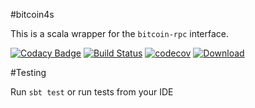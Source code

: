 #bitcoin4s

This is a scala wrapper for the `bitcoin-rpc` interface.

[![Codacy Badge](https://api.codacy.com/project/badge/Grade/f60dbab83ea741dfbee651bf6751eda0)](https://www.codacy.com/app/wlk/bitcoin4s?utm_source=github.com&utm_medium=referral&utm_content=wlk/bitcoin4s&utm_campaign=badger)
[![Build Status](https://travis-ci.org/wlk/bitcoin4s.svg)](https://travis-ci.org/wlk/bitcoin4s)
[![codecov](https://codecov.io/gh/wlk/bitcoin4s/branch/master/graph/badge.svg)](https://codecov.io/gh/wlk/bitcoin4s)
[![Download](https://api.bintray.com/packages/wlangiewicz/maven/bitcoin4s/images/download.svg) ](https://bintray.com/wlangiewicz/maven/bitcoin4s/_latestVersion)



#Testing

Run `sbt test` or run tests from your IDE
